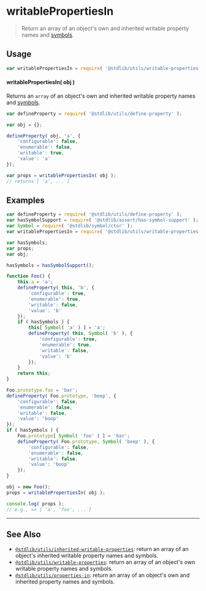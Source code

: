 <!--

@license Apache-2.0

Copyright (c) 2018 The Stdlib Authors.

Licensed under the Apache License, Version 2.0 (the "License");
you may not use this file except in compliance with the License.
You may obtain a copy of the License at

   http://www.apache.org/licenses/LICENSE-2.0

Unless required by applicable law or agreed to in writing, software
distributed under the License is distributed on an "AS IS" BASIS,
WITHOUT WARRANTIES OR CONDITIONS OF ANY KIND, either express or implied.
See the License for the specific language governing permissions and
limitations under the License.

-->

# writablePropertiesIn

> Return an array of an object's own and inherited writable property names and [symbols][@stdlib/symbol/ctor].

<section class="usage">

## Usage

```javascript
var writablePropertiesIn = require( '@stdlib/utils/writable-properties-in' );
```

#### writablePropertiesIn( obj )

Returns an `array` of an object's own and inherited writable property names and [symbols][@stdlib/symbol/ctor].

```javascript
var defineProperty = require( '@stdlib/utils/define-property' );

var obj = {};

defineProperty( obj, 'a', {
    'configurable': false,
    'enumerable': false,
    'writable': true,
    'value': 'a'
});

var props = writablePropertiesIn( obj );
// returns [ 'a', ... ]
```

</section>

<!-- /.usage -->

<section class="notes">

</section>

<!-- /.notes -->

<section class="examples">

## Examples

<!-- eslint no-undef: "error" -->

```javascript
var defineProperty = require( '@stdlib/utils/define-property' );
var hasSymbolSupport = require( '@stdlib/assert/has-symbol-support' );
var Symbol = require( '@stdlib/symbol/ctor' );
var writablePropertiesIn = require( '@stdlib/utils/writable-properties-in' );

var hasSymbols;
var props;
var obj;

hasSymbols = hasSymbolSupport();

function Foo() {
    this.a = 'a';
    defineProperty( this, 'b', {
        'configurable': true,
        'enumerable': true,
        'writable': false,
        'value': 'b'
    });
    if ( hasSymbols ) {
        this[ Symbol( 'a' ) ] = 'a';
        defineProperty( this, Symbol( 'b' ), {
            'configurable': true,
            'enumerable': true,
            'writable': false,
            'value': 'b'
        });
    }
    return this;
}

Foo.prototype.foo = 'bar';
defineProperty( Foo.prototype, 'beep', {
    'configurable': false,
    'enumerable': false,
    'writable': false,
    'value': 'boop'
});
if ( hasSymbols ) {
    Foo.prototype[ Symbol( 'foo' ) ] = 'bar';
    defineProperty( Foo.prototype, Symbol( 'beep' ), {
        'configurable': false,
        'enumerable': false,
        'writable': false,
        'value': 'boop'
    });
}

obj = new Foo();
props = writablePropertiesIn( obj );

console.log( props );
// e.g., => [ 'a', 'foo', ... ]
```

</section>

<!-- /.examples -->

<!-- Section for related `stdlib` packages. Do not manually edit this section, as it is automatically populated. -->

<section class="related">

* * *

## See Also

-   <span class="package-name">[`@stdlib/utils/inherited-writable-properties`][@stdlib/utils/inherited-writable-properties]</span><span class="delimiter">: </span><span class="description">return an array of an object's inherited writable property names and symbols.</span>
-   <span class="package-name">[`@stdlib/utils/writable-properties`][@stdlib/utils/writable-properties]</span><span class="delimiter">: </span><span class="description">return an array of an object's own writable property names and symbols.</span>
-   <span class="package-name">[`@stdlib/utils/properties-in`][@stdlib/utils/properties-in]</span><span class="delimiter">: </span><span class="description">return an array of an object's own and inherited property names and symbols.</span>

</section>

<!-- /.related -->

<!-- Section for all links. Make sure to keep an empty line after the `section` element and another before the `/section` close. -->

<section class="links">

[@stdlib/symbol/ctor]: https://github.com/stdlib-js/symbol-ctor

<!-- <related-links> -->

[@stdlib/utils/inherited-writable-properties]: https://github.com/stdlib-js/utils/tree/main/inherited-writable-properties

[@stdlib/utils/writable-properties]: https://github.com/stdlib-js/utils/tree/main/writable-properties

[@stdlib/utils/properties-in]: https://github.com/stdlib-js/utils/tree/main/properties-in

<!-- </related-links> -->

</section>

<!-- /.links -->
